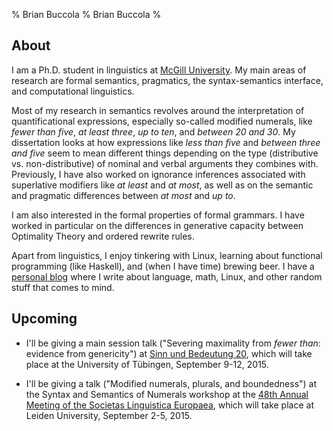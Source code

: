 % Brian Buccola
% Brian Buccola
%

About
-----

I am a Ph.D. student in linguistics at [McGill University][dept]. My main areas
of research are formal semantics, pragmatics, the syntax-semantics interface,
and computational linguistics.

Most of my research in semantics revolves around the interpretation of
quantificational expressions, especially so-called modified numerals, like
*fewer than five*, *at least three*, *up to ten*, and *between 20 and 30*. My
dissertation looks at how expressions like *less than five* and *between three
and five* seem to mean different things depending on the type (distributive vs.
non-distributive) of nominal and verbal arguments they combines with.
Previously, I have also worked on ignorance inferences associated with
superlative modifiers like *at least* and *at most*, as well as on the semantic
and pragmatic differences between *at most* and *up to*.

I am also interested in the formal properties of formal grammars. I have worked
in particular on the differences in generative capacity between Optimality
Theory and ordered rewrite rules.

Apart from linguistics, I enjoy tinkering with Linux, learning about functional
programming (like Haskell), and (when I have time) brewing beer. I have a
[personal blog][blog] where I write about language, math, Linux, and other
random stuff that comes to mind.

[dept]: http://www.mcgill.ca/linguistics/ "McGill linguistics department"
[lao]:  http://people.linguistics.mcgill.ca/~luis.alonso-ovalle/ "Luis Alonso-Ovalle"
[bs]:   http://webpages.mcgill.ca/staff/group4/bschwa8/web/ "Bernhard Schwarz"
[blog]: http://brianbuccola.github.io/ "Personal blog"

Upcoming
--------

- I'll be giving a main session talk ("Severing maximality from *fewer than*:
  evidence from genericity") at [Sinn und Bedeutung 20][sub], which will take
  place at the University of Tübingen, September 9-12, 2015.

- I'll be giving a talk ("Modified numerals, plurals, and boundedness") at the
  Syntax and Semantics of Numerals workshop at the [48th Annual Meeting of the
  Societas Linguistica Europaea][sle], which will take place at Leiden
  University, September 2-5, 2015.

[sle]: http://sle2015.eu/
[sub]: https://sites.google.com/site/sinnundbedeutung20/home

